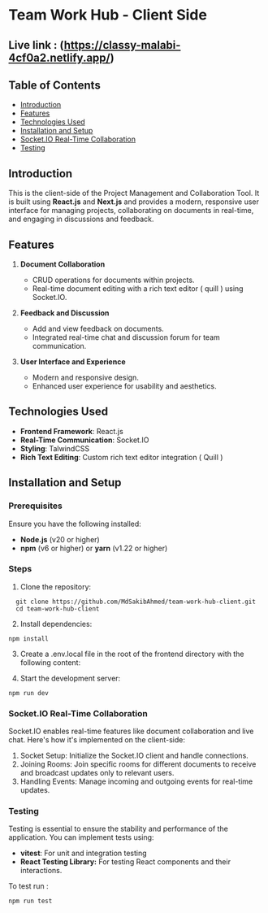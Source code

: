 
# Team Work Hub  - Client Side
## Live link : (https://classy-malabi-4cf0a2.netlify.app/) 
## Table of Contents
- [Introduction](#introduction)
- [Features](#features)
- [Technologies Used](#technologies-used)
- [Installation and Setup](#installation-and-setup)
- [Socket.IO Real-Time Collaboration](#socketio-real-time-collaboration)
- [Testing](#testing)

## Introduction

This is the client-side of the Project Management and Collaboration Tool. It is built using **React.js** and **Next.js** and provides a modern, responsive user interface for managing projects, collaborating on documents in real-time, and engaging in discussions and feedback.

## Features

1. **Document Collaboration**
   - CRUD operations for documents within projects.
   - Real-time document editing with a rich text editor ( quill ) using Socket.IO.

2. **Feedback and Discussion**
   - Add and view feedback on documents.
   - Integrated real-time chat and discussion forum for team communication.

3. **User Interface and Experience**
   - Modern and responsive design.
   - Enhanced user experience for usability and aesthetics.

## Technologies Used

- **Frontend Framework**: React.js
- **Real-Time Communication**: Socket.IO
- **Styling**: TalwindCSS
- **Rich Text Editing**: Custom rich text editor integration ( Quill )

## Installation and Setup

### Prerequisites

Ensure you have the following installed:
- **Node.js** (v20 or higher)
- **npm** (v6 or higher) or **yarn** (v1.22 or higher)

### Steps

1. Clone the repository:

 ```
   git clone https://github.com/MdSakibAhmed/team-work-hub-client.git
   cd team-work-hub-client
 ```
2. Install dependencies:

```
npm install
```

3. Create a .env.local file in the root of the frontend directory with the following content:

   
5. Start the development server:
```
npm run dev
```

### Socket.IO Real-Time Collaboration

Socket.IO enables real-time features like document collaboration and live chat. Here's how it's implemented on the client-side:

1. Socket Setup: Initialize the Socket.IO client and handle connections.
2. Joining Rooms: Join specific rooms for different documents to receive and broadcast updates only to relevant users.
3. Handling Events: Manage incoming and outgoing events for real-time updates.

### Testing
Testing is essential to ensure the stability and performance of the application. You can implement tests using:

- **vitest**: For unit and integration testing
- **React Testing Library:** For testing React components and their interactions.

To test run :
```
npm run test
```
